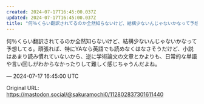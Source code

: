 ```yaml
---
created: 2024-07-17T16:45:00.037Z
updated: 2024-07-17T16:45:00.037Z
title: "何％くらい翻訳されてるのか全然知らないけど、結構少ないんじゃないかなって予想して[...]"
---
```


<p>何％くらい翻訳されてるのか全然知らないけど、結構少ないんじゃないかなって予想してる。頑張れば、特にYAなら英語でも読めなくはなさそうだけど、小説はあまり読み慣れていないから、逆に学術論文の文章とかよりも、日常的な単語や言い回しがわからなかったりして難しく感じちゃうんだよね。</p>

&mdash; 2024-07-17 16:45:00 UTC

Original URL: https://mastodon.social/@sakuramochi0/112802837301611440

